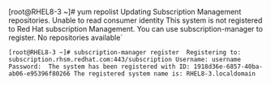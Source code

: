 [root@RHEL8-3 ~]# yum repolist
Updating Subscription Management repositories.
Unable to read consumer identity
This system is not registered to Red Hat subscription Management. You can use subscription-manager to register.
No repositories available`

`[root@RHEL8-3 ~]# subscription-manager register 
Registering to: subscription.rhsm.redhat.com:443/subscription
Username: username
Password: 
The system has been registered with ID: 1918d36e-6857-40ba-ab06-e95396f80266
The registered system name is: RHEL8-3.localdomain`
